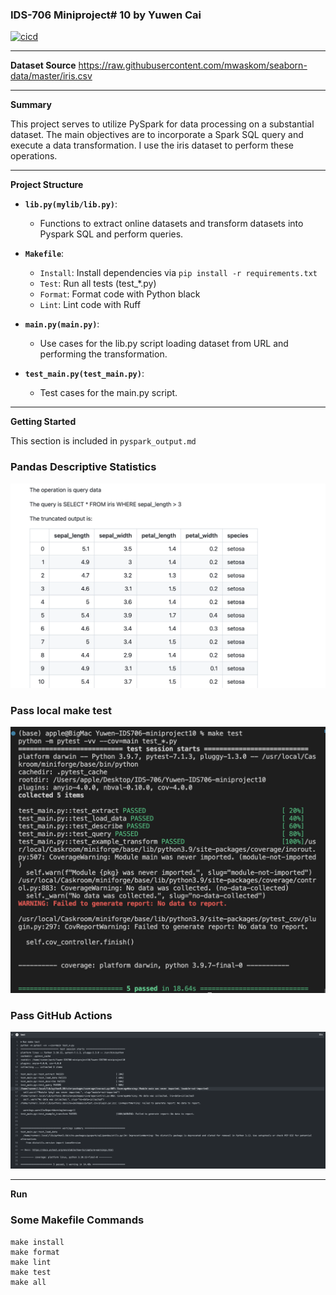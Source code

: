### IDS-706 Miniproject# 10 by Yuwen Cai

[![cicd](https://github.com/nogibjj/Yuwen-IDS706-miniproject10/actions/workflows/cicd.yml/badge.svg)](https://github.com/nogibjj/Yuwen-IDS706-miniproject10/actions/workflows/cicd.yml)

---
**Dataset Source**
https://raw.githubusercontent.com/mwaskom/seaborn-data/master/iris.csv

---

**Summary**

This project serves to utilize PySpark for data processing on a substantial dataset. The main objectives are to incorporate a Spark SQL query and execute a data transformation. I use the iris dataset to perform these operations.

---
**Project Structure**

- **`lib.py(mylib/lib.py)`**:
  - Functions to extract online datasets and transform datasets into Pyspark SQL and perform queries.

- **`Makefile`**:
  - `Install`: Install dependencies via `pip install -r requirements.txt`
  - `Test`: Run all tests (test_*.py)
  - `Format`: Format code with Python black
  - `Lint`: Lint code with Ruff

- **`main.py(main.py)`**:
  - Use cases for the lib.py script loading dataset from URL and performing the transformation.

- **`test_main.py(test_main.py)`**:
  - Test cases for the main.py script.

---

**Getting Started**

This section is included in ```pyspark_output.md```

### Pandas Descriptive Statistics
![](/output/description.png)

### Pass local make test
![](/output/local_test.png)

### Pass GitHub Actions
![](/output/github_actions.png)


---

**Run**

### Some Makefile Commands
```command line
make install
make format
make lint
make test
make all
```


